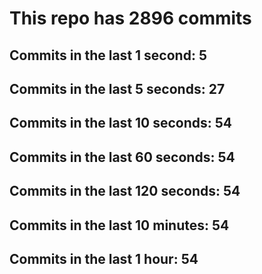 # This repo has 2896 commits

## Commits in the last 1 second: 5
## Commits in the last 5 seconds: 27
## Commits in the last 10 seconds: 54
## Commits in the last 60 seconds: 54
## Commits in the last 120 seconds: 54
## Commits in the last 10 minutes: 54
## Commits in the last 1 hour: 54
